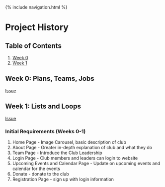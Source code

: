 {% include navigation.html %}
# Project History

## Table of Contents
1. [Week 0](https://vidhikulkarni.github.io/teamlace/history#week-0-plans-teams-jobs)
2. [Week 1](https://vidhikulkarni.github.io/teamlace/history#week-1-lists-and-loops)

## Week 0: Plans, Teams, Jobs
[Issue](https://github.com/VidhiKulkarni/teamlace/issues/1)

## Week 1: Lists and Loops
[Issue](https://github.com/VidhiKulkarni/teamlace/issues/2)

### Initial Requirements (Weeks 0-1)
1.  Home Page - Image Carousel, basic description of club
2. About Page - Greater in-depth explanation of club and what they do
3. Team Page - Introduce the Club Leadership
4. Login Page - Club members and leaders can login to website
5. Upcoming Events and Calendar Page - Update on upcoming events and calendar for the events
6. Donate - donate to the club
7. Registration Page - sign up with login information
